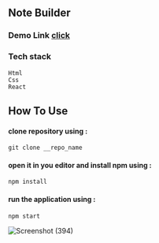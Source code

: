 ## Note Builder
### Demo Link [click](https://flexiple-eight.vercel.app/)

### Tech stack
```
Html
Css
React
```

## How To Use
#### clone repository using : 
```
git clone __repo_name
```
#### open it in you editor and install npm using :
 ```
npm install
```
 
#### run the application using :
```
npm start
```

![Screenshot (394)](https://github.com/ErGopiVishwakarma/note/assets/114371170/23528458-c321-4895-8f6f-d4eb27c53a96)

